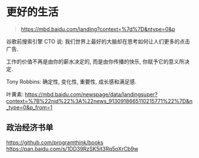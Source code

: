 # 更好的生活  


> https://mbd.baidu.com/landing?context=%7d%7D&ntype=0&p 

谷歌前搜索引擎 CTO 说: 我们世界上最好的大脑却在思考如何让人们更多的点击广告.    

工作的价值不再是由你的薪水决定的, 而是由你传播的快乐, 你赋予它的意义所决定.    

Tony Robbins: 确定性, 变化性, 重要性, 成长感和满足感.    


叶黄素: https://mbd.baidu.com/newspage/data/landingsuper?context=%7B%22nid%22%3A%22news_9130918665110215771%22%7D&n_type=0&p_from=1  


## 政治经济书单  

https://github.com/programthink/books   
https://pan.baidu.com/s/1DD39RzSK5it3Rq5oXrCb9w  
